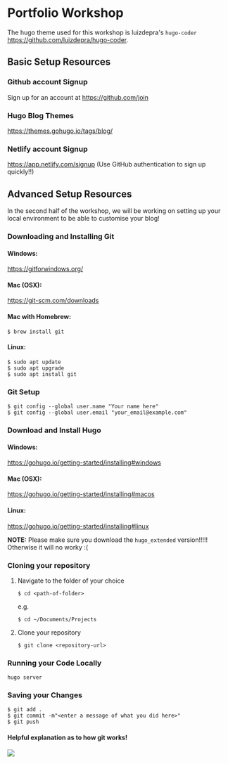 # Portfolio Workshop

The hugo theme used for this workshop is luizdepra's `hugo-coder` https://github.com/luizdepra/hugo-coder.

## Basic Setup Resources

### Github account Signup 
Sign up for an account at https://github.com/join

### Hugo Blog Themes
https://themes.gohugo.io/tags/blog/

### Netlify account Signup
https://app.netlify.com/signup (Use GitHub authentication to sign up quickly!!)

## Advanced Setup Resources
In the second half of the workshop, we will be working on setting up your local environment to be able to customise your blog!

### Downloading and Installing Git
#### Windows:
https://gitforwindows.org/
#### Mac (OSX):
https://git-scm.com/downloads
#### Mac with Homebrew:
```
$ brew install git
```
#### Linux:
```
$ sudo apt update
$ sudo apt upgrade
$ sudo apt install git
```

### Git Setup
```
$ git config --global user.name "Your name here"
$ git config --global user.email "your_email@example.com"
```

### Download and Install Hugo
#### Windows:
https://gohugo.io/getting-started/installing#windows
#### Mac (OSX):
https://gohugo.io/getting-started/installing#macos
#### Linux:
https://gohugo.io/getting-started/installing#linux

**NOTE:** Please make sure you download the `hugo_extended` version!!!!! Otherwise it will no worky :(

### Cloning your repository
1. Navigate to the folder of your choice
    ```
    $ cd <path-of-folder>
    ```
    e.g.
    ```
    $ cd ~/Documents/Projects
    ```
2. Clone your repository
    ```
    $ git clone <repository-url>
    ```

### Running your Code Locally
```
hugo server
```

### Saving your Changes
```
$ git add .
$ git commit -m"<enter a message of what you did here>"
$ git push
```
#### Helpful explanation as to how git works!
![](static/images/git_explanation.gif)